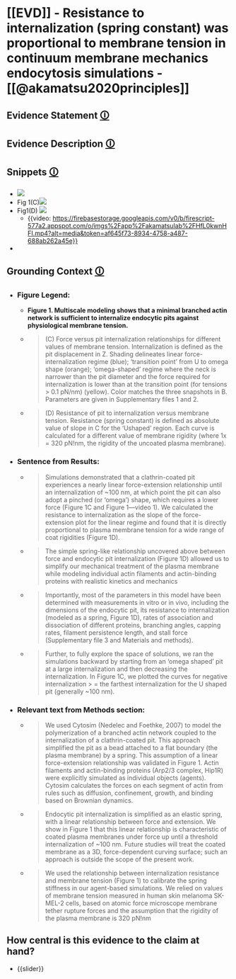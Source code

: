 # [[EVD]] - Resistance to internalization (spring constant) was proportional to membrane tension in continuum membrane mechanics endocytosis simulations - [[@akamatsu2020principles]]
## Evidence Statement [🛈](https://roamresearch.com/#/app/akamatsulab/page/wn1c13SwK)  

## Evidence Description [🛈](https://roamresearch.com/#/app/akamatsulab/page/m2cRZ6Os5)  

## Snippets [🛈](https://roamresearch.com/#/app/akamatsulab/page/bloFHUOCc)  
  - ![](https://firebasestorage.googleapis.com/v0/b/firescript-577a2.appspot.com/o/imgs%2Fapp%2Fakamatsulab%2F_GXT1ebBmb.gif?alt=media&token=ca26aaac-6252-47cd-a153-be8afc8f0be8)  
  - Fig 1(C)![](https://firebasestorage.googleapis.com/v0/b/firescript-577a2.appspot.com/o/imgs%2Fapp%2Fakamatsulab%2FnxV9AxV3O8.png?alt=media&token=3ba79193-23e4-4a5b-b1dd-986fe6387375)  
  - Fig1(D) ![](https://firebasestorage.googleapis.com/v0/b/firescript-577a2.appspot.com/o/imgs%2Fapp%2Fakamatsulab%2FEYlzMTgTj4.png?alt=media&token=10050ad5-59c2-46ec-89a4-5de1d421e9e4)  
    - {{video: https://firebasestorage.googleapis.com/v0/b/firescript-577a2.appspot.com/o/imgs%2Fapp%2Fakamatsulab%2FHfL0kwnHFI.mp4?alt=media&token=af645f73-8934-4758-a487-688ab262a45e}}  
  -   

## Grounding Context [🛈](https://roamresearch.com/#/app/akamatsulab/page/a__twAjyo)  
  - ### Figure Legend:  
    - **Figure 1. Multiscale modeling shows that a minimal branched actin network is sufficient to internalize endocytic pits against physiological membrane tension.**  
    - > (C) Force versus pit internalization relationships for different values of membrane tension. Internalization is defined as the pit displacement in Z. Shading delineates linear force-internalization regime (blue); ‘transition point’ from U to omega shape (orange); ‘omega-shaped’ regime where the neck is narrower than the pit diameter and the force required for internalization is lower than at the transition point (for tensions > 0.1 pN/nm) (yellow). Color matches the three snapshots in B. Parameters are given in Supplementary files 1 and 2.  
    - > (D) Resistance of pit to internalization versus membrane tension. Resistance (spring constant) is defined as absolute value of slope in C for the ‘Ushaped’ region. Each curve is calculated for a different value of membrane rigidity (where 1x = 320 pN!nm, the rigidity of the uncoated plasma membrane).  
  - ### Sentence from Results:  
    - > Simulations demonstrated that a clathrin-coated pit experiences a nearly linear force-extension relationship until an internalization of ~100 nm, at which point the pit can also adopt a pinched (or ‘omega’) shape, which requires a lower force (Figure 1C and Figure 1—video 1). We calculated the resistance to internalization as the slope of the force-extension plot for the linear regime and found that it is directly proportional to plasma membrane tension for a wide range of coat rigidities (Figure 1D).  
    - > The simple spring-like relationship uncovered above between force and endocytic pit internalization (Figure 1D) allowed us to simplify our mechanical treatment of the plasma membrane while modeling individual actin filaments and actin-binding proteins with realistic kinetics and mechanics  
    - > Importantly, most of the parameters in this model have been determined with measurements in vitro or in vivo, including the dimensions of the endocytic pit, its resistance to internalization (modeled as a spring, Figure 1D), rates of association and dissociation of different proteins, branching angles, capping rates, filament persistence length, and stall force (Supplementary file 3 and Materials and methods).  
    - > Further, to fully explore the space of solutions, we ran the simulations backward by starting from an ‘omega shaped’ pit at a large internalization and then decreasing the internalization. In Figure 1C, we plotted the curves for negative internalization > = the farthest internalization for the U shaped pit (generally ~100 nm).  
  - ### Relevant text from Methods section:  
    - > We used Cytosim (Nedelec and Foethke, 2007) to model the polymerization of a branched actin network coupled to the internalization of a clathrin-coated pit. This approach simplified the pit as a bead attached to a flat boundary (the plasma membrane) by a spring. This assumption of a linear force-extension relationship was validated in Figure 1. Actin filaments and actin-binding proteins (Arp2/3 complex, Hip1R) were explicitly simulated as individual objects (agents). Cytosim calculates the forces on each segment of actin from rules such as diffusion, confinement, growth, and binding based on Brownian dynamics.  
    - > Endocytic pit internalization is simplified as an elastic spring, with a linear relationship between force and extension. We show in Figure 1 that this linear relationship is characteristic of coated plasma membranes under force up until a threshold internalization of ~100 nm. Future studies will treat the coated membrane as a 3D, force-dependent curving surface; such an approach is outside the scope of the present work.  
    - > We used the relationship between internalization resistance and membrane tension (Figure 1) to calibrate the spring stiffness in our agent-based simulations. We relied on values of membrane tension measured in human skin melanoma SK-MEL-2 cells, based on atomic force microscope membrane tether rupture forces and the assumption that the rigidity of the plasma membrane is 320 pN!nm  

## How central is this evidence to the claim at hand?  
  - {{slider}}  
